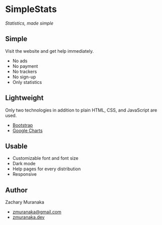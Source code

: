SimpleStats
===========

_Statistics, made simple_

Simple
------

Visit the website and get help immediately.

* No ads
* No payment
* No trackers
* No sign-up
* Only statistics

Lightweight
-----------

Only two technologies in addition to plain HTML, CSS, and JavaScript are used.

* [Bootstrap](https://getbootstrap.com/)
* [Google Charts](https://developers.google.com/chart/)

Usable
------

* Customizable font and font size
* Dark mode
* Help pages for every distribution
* Responsive

Author
------

Zachary Muranaka

* zmuranaka@gmail.com
* [zmuranaka.dev](https://zmuranaka.dev)
